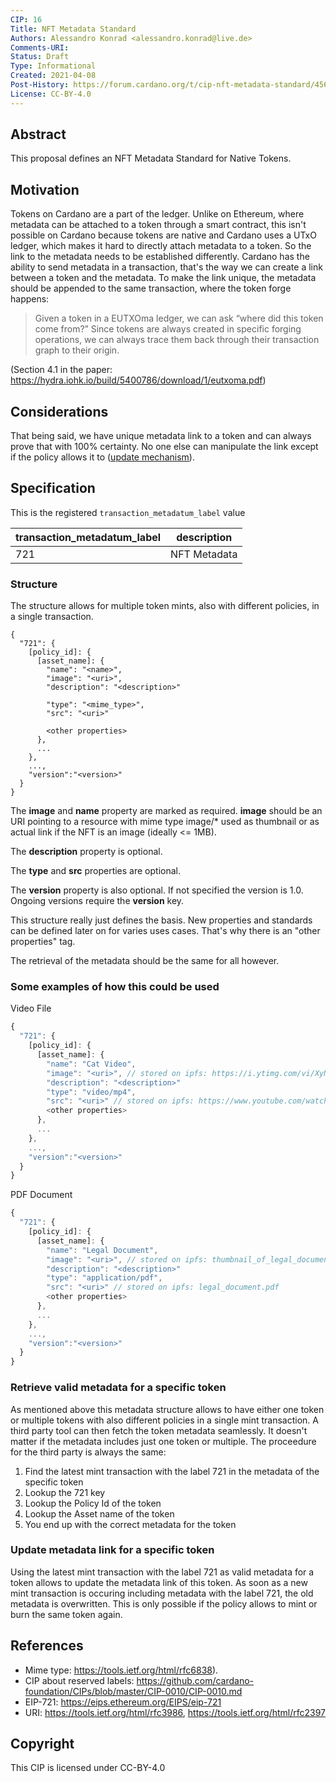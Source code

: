 ```yaml
---
CIP: 16
Title: NFT Metadata Standard
Authors: Alessandro Konrad <alessandro.konrad@live.de>
Comments-URI:
Status: Draft
Type: Informational
Created: 2021-04-08
Post-History: https://forum.cardano.org/t/cip-nft-metadata-standard/45687
License: CC-BY-4.0
---
```


## Abstract

This proposal defines an NFT Metadata Standard for Native Tokens.

## Motivation

Tokens on Cardano are a part of the ledger. Unlike on Ethereum, where metadata can be attached to a token through a smart contract, this isn't possible on Cardano because tokens are native and Cardano uses a UTxO ledger, which makes it hard to directly attach metadata to a token.
So the link to the metadata needs to be established differently.
Cardano has the ability to send metadata in a transaction, that's the way we can create a link between a token and the metadata. To make the link unique, the metadata should be appended to the same transaction, where the token forge happens:

> Given a token in a EUTXOma ledger, we can ask “where did this token come from?” Since tokens
> are always created in specific forging operations, we can always trace them back through their
> transaction graph to their origin.

(Section 4.1 in the paper: https://hydra.iohk.io/build/5400786/download/1/eutxoma.pdf)

## Considerations

That being said, we have unique metadata link to a token and can always prove that with 100% certainty. No one else can manipulate the link except if the policy allows it to (<a href="#update">update mechanism</a>).

## Specification

This is the registered `transaction_metadatum_label` value

| transaction_metadatum_label | description  |
| --------------------------- | ------------ |
| 721                         | NFT Metadata |

### Structure

The structure allows for multiple token mints, also with different policies, in a single transaction.

```
{
  "721": {
    [policy_id]: {
      [asset_name]: {
        "name": "<name>",
        "image": "<uri>",
        "description": "<description>"

        "type": "<mime_type>",
        "src": "<uri>"

        <other properties>
      },
      ...
    },
    ...,
    "version":"<version>"
  }
}
```

The <b>image</b> and <b>name</b> property are marked as required. <b>image</b> should be an URI pointing to a resource with mime type image/\* used as thumbnail or as actual link if the NFT is an image (ideally <= 1MB).

The <b>description</b> property is optional.

The <b>type</b> and <b>src</b> properties are optional.

The <b>version</b> property is also optional. If not specified the version is 1.0. Ongoing versions require the <b>version</b> key.

This structure really just defines the basis. New properties and standards can be defined later on for varies uses cases. That's why there is an "other properties" tag.

The retrieval of the metadata should be the same for all however.

### Some examples of how this could be used

Video File
```js
{
  "721": {
    [policy_id]: {
      [asset_name]: {
        "name": "Cat Video",
        "image": "<uri>", // stored on ipfs: https://i.ytimg.com/vi/XyNlqQId-nk/hqdefault.jpg 
        "description": "<description>"
        "type": "video/mp4",
        "src": "<uri>" // stored on ipfs: https://www.youtube.com/watch?v=XyNlqQId-nk
        <other properties>
      },
      ...
    },
    ...,
    "version":"<version>"
  }
}
```

PDF Document
```js
{
  "721": {
    [policy_id]: {
      [asset_name]: {
        "name": "Legal Document",
        "image": "<uri>", // stored on ipfs: thumbnail_of_legal_document.jpg
        "description": "<description>"
        "type": "application/pdf",
        "src": "<uri>" // stored on ipfs: legal_document.pdf
        <other properties>
      },
      ...
    },
    ...,
    "version":"<version>"
  }
}
```

### Retrieve valid metadata for a specific token

As mentioned above this metadata structure allows to have either one token or multiple tokens with also different policies in a single mint transaction. A third party tool can then fetch the token metadata seamlessly. It doesn't matter if the metadata includes just one token or multiple. The proceedure for the third party is always the same:

1. Find the latest mint transaction with the label 721 in the metadata of the specific token
2. Lookup the 721 key
3. Lookup the Policy Id of the token
4. Lookup the Asset name of the token
5. You end up with the correct metadata for the token

### <span id="update">Update metadata link for a specific token</span>

Using the latest mint transaction with the label 721 as valid metadata for a token allows to update the metadata link of this token. As soon as a new mint transaction is occuring including metadata with the label 721, the old metadata is overwritten. This is only possible if the policy allows to mint or burn the same token again.

## References

- Mime type: https://tools.ietf.org/html/rfc6838).
- CIP about reserved labels: https://github.com/cardano-foundation/CIPs/blob/master/CIP-0010/CIP-0010.md
- EIP-721: https://eips.ethereum.org/EIPS/eip-721
- URI: https://tools.ietf.org/html/rfc3986, https://tools.ietf.org/html/rfc2397

## Copyright

This CIP is licensed under CC-BY-4.0
